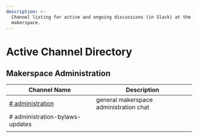 ```yaml
---
description: >-
  Channel listing for active and ongoing discussions (in Slack) at the
  makerspace.
---
```


# Active Channel Directory

## Makerspace Administration

| Channel Name                                                           | Description                            |
| ---------------------------------------------------------------------- | -------------------------------------- |
| [# administration](https://app.slack.com/client/T046HEHJB/C016R8V6GR2) | general makerspace administration chat |
| # administration-bylaws-updates                                        |                                        |
|                                                                        |                                        |


